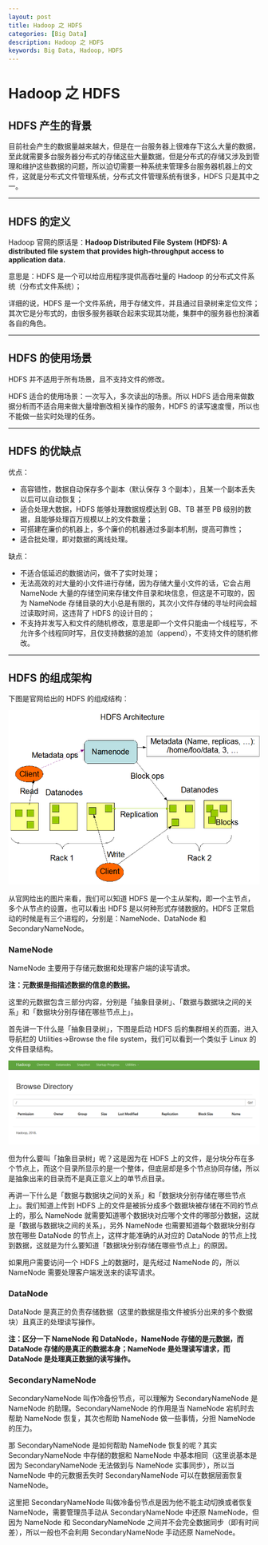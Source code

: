 ```yaml
---
layout: post
title: Hadoop 之 HDFS
categories: [Big Data]
description: Hadoop 之 HDFS
keywords: Big Data, Hadoop, HDFS
---
```


# Hadoop 之 HDFS

## HDFS 产生的背景

目前社会产生的数据量越来越大，但是在一台服务器上很难存下这么大量的数据，至此就需要多台服务器分布式的存储这些大量数据，但是分布式的存储又涉及到管理和维护这些数据的问题，所以迫切需要一种系统来管理多台服务器机器上的文件，这就是分布式文件管理系统，分布式文件管理系统有很多，HDFS 只是其中之一。

------------------------------

## HDFS 的定义

Hadoop 官网的原话是：**Hadoop Distributed File System (HDFS): A distributed file system that provides high-throughput access to application data.**

意思是：HDFS 是一个可以给应用程序提供高吞吐量的 Hadoop 的分布式文件系统（分布式文件系统）；

详细的说，HDFS 是一个文件系统，用于存储文件，并且通过目录树来定位文件；其次它是分布式的，由很多服务器联合起来实现其功能，集群中的服务器也扮演着各自的角色。

------------------------------

## HDFS 的使用场景

HDFS 并不适用于所有场景，且不支持文件的修改。

HDFS 适合的使用场景：一次写入，多次读出的场景。所以 HDFS 适合用来做数据分析而不适合用来做大量增删改相关操作的服务，HDFS 的读写速度慢，所以也不能做一些实时处理的任务。

------------------------------

## HDFS 的优缺点

优点：
- 高容错性，数据自动保存多个副本（默认保存 3 个副本），且某一个副本丢失以后可以自动恢复；
- 适合处理大数据，HDFS 能够处理数据规模达到 GB、TB 甚至 PB 级别的数据，且能够处理百万规模以上的文件数量；
- 可搭建在廉价的机器上，多个廉价的机器通过多副本机制，提高可靠性；
- 适合批处理，即对数据的离线处理。
 
缺点：
- 不适合低延迟的数据访问，做不了实时处理；
- 无法高效的对大量的小文件进行存储，因为存储大量小文件的话，它会占用 NameNode 大量的存储空间来存储文件目录和块信息，但这是不可取的，因为 NameNode 存储目录的大小总是有限的，其次小文件存储的寻址时间会超过读取时间，这违背了 HDFS 的设计目的；
- 不支持并发写入和文件的随机修改，意思是即一个文件只能由一个线程写，不允许多个线程同时写，且仅支持数据的追加（append），不支持文件的随机修改。

------------------------------

## HDFS 的组成架构

下图是官网给出的 HDFS 的组成结构：

![](/images/posts/hadoop/BigData5-HDFSArchitecture.png)

从官网给出的图片来看，我们可以知道 HDFS 是一个主从架构，即一个主节点，多个从节点的设置，也可以看出 HDFS 是以何种形式存储数据的。HDFS 正常启动的时候是有三个进程的，分别是：NameNode、DataNode 和 SecondaryNameNode。

### NameNode

NameNode 主要用于存储元数据和处理客户端的读写请求。

**注：元数据是指描述数据的信息的数据。**

这里的元数据包含三部分内容，分别是「抽象目录树」、「数据与数据块之间的关系」和「数据块分别存储在哪些节点上」。

首先讲一下什么是「抽象目录树」，下图是启动 HDFS 后的集群相关的页面，进入导航栏的 Utilities->Browse the file system，我们可以看到一个类似于 Linux 的文件目录结构。

![](/images/posts/hadoop/BigData5-BrowseDirectory.png)

但为什么要叫「抽象目录树」呢？这是因为在 HDFS 上的文件，是分块分布在多个节点上，而这个目录所显示的是一个整体，但底层却是多个节点协同存储，所以是抽象出来的目录而不是真正意义上的单节点目录。

再讲一下什么是「数据与数据块之间的关系」和「数据块分别存储在哪些节点上」。我们知道上传到 HDFS 上的文件是被拆分成多个数据块被存储在不同的节点上的，那么 NameNode 就需要知道哪个数据块对应哪个文件的哪部分数据，这就是「数据与数据块之间的关系」，另外 NameNode 也需要知道每个数据块分别存放在哪些 DataNode 的节点上，这样才能准确的从对应的 DataNode 的节点上找到数据，这就是为什么要知道「数据块分别存储在哪些节点上」的原因。

如果用户需要访问一个 HDFS 上的数据时，是先经过 NameNode 的，所以 NameNode 需要处理客户端发送来的读写请求。

### DataNode

DataNode 是真正的负责存储数据（这里的数据是指文件被拆分出来的多个数据块）且真正的处理读写操作。

**注：区分一下 NameNode 和 DataNode，NameNode 存储的是元数据，而 DataNode 存储的是真正的数据本身；NameNode 是处理读写请求，而 DataNode 是处理真正数据的读写操作。**

### SecondaryNameNode

SecondaryNameNode 叫作冷备份节点，可以理解为 SecondaryNameNode 是 NameNode 的助理。SecondaryNameNode 的作用是当 NameNode 宕机时去帮助 NameNode 恢复，其次也帮助 NameNode 做一些事情，分担 NameNode 的压力。

那 SecondaryNameNode 是如何帮助 NameNode 恢复的呢？其实 SecondaryNameNode 中存储的数据和 NameNode 中基本相同（这里说基本是因为 SecondaryNameNode 无法做到与 NameNode 实事同步），所以当 NameNode 中的元数据丢失时 SecondaryNameNode 可以在数据层面恢复 NameNode。

这里把 SecondaryNameNode 叫做冷备份节点是因为他不能主动切换或者恢复 NameNode，需要管理员手动从 SecondaryNameNode 中还原 NameNode，但因为 NameNode 和 SecondaryNameNode 之间并不会完全数据同步（即有时间差），所以一般也不会利用 SecondaryNameNode 手动还原 NameNode。

